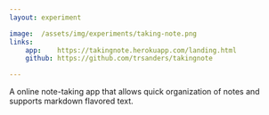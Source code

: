 ```yaml
---
layout: experiment

image:  /assets/img/experiments/taking-note.png
links:
    app:    https://takingnote.herokuapp.com/landing.html
    github: https://github.com/trsanders/takingnote

---
```


A online note-taking app that allows quick organization of notes and supports
markdown flavored text.
